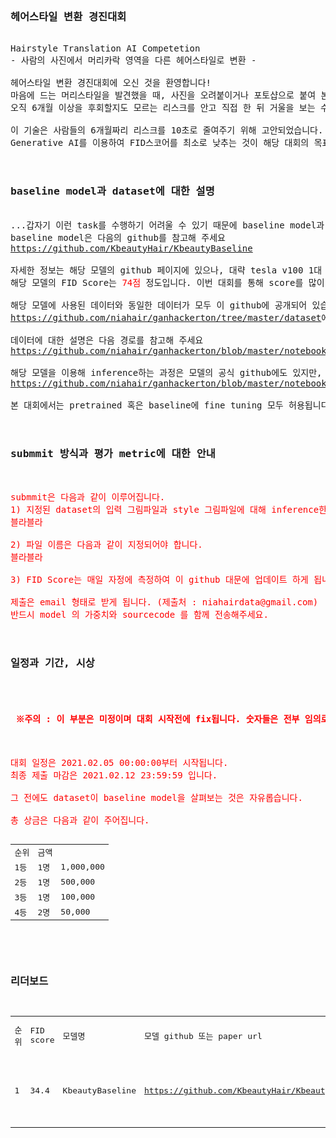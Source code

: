 <pre>
<h3>헤어스타일 변환 경진대회</h3>
Hairstyle Translation AI Competetion
- 사람의 사진에서 머리카락 영역을 다른 헤어스타일로 변환 -

헤어스타일 변환 경진대회에 오신 것을 환영합니다!
마음에 드는 머리스타일을 발견했을 때, 사진을 오려붙이거나 포토샵으로 붙여 본 적이 있습니까? 설>령 그렇다고 해도 진짜로 내 머리로 만들어보지 않는 이상은 공주인지 거지인지 알 수 없습니다.
오직 6개월 이상을 후회할지도 모르는 리스크를 안고 직접 한 뒤 거울을 보는 수 밖에 없습니다.

이 기술은 사람들의 6개월짜리 리스크를 10초로 줄여주기 위해 고안되었습니다.
Generative AI를 이용하여 FID스코어를 최소로 낮추는 것이 해당 대회의 목표입니다.


<h3>baseline model과 dataset에 대한 설명</h3>
...갑자기 이런 task를 수행하기 어려울 수 있기 때문에 baseline model과 tutorial 을 준비했습니다.
baseline model은 다음의 github를 참고해 주세요
<a href="https://github.com/KbeautyHair/KbeautyBaseline">https://github.com/KbeautyHair/KbeautyBaseline</a>

자세한 정보는 해당 모델의 github 페이지에 있으나, 대략 tesla v100 1대 환경에서 3일정도 baseline model을 훈련시켰으니 도움이 많이 될 것이라 생각됩니다.
해당 모델의 FID Score는 <font color=red>74점</font> 정도입니다. 이번 대회를 통해 score를 많이 낮추어, 높은 점수를 받을 수 있도록 하면 좋을 것 같습니다.

해당 모델에 사용된 데이터와 동일한 데이터가 모두 이 github에 공개되어 있습니다.
<a href="https://github.com/niahair/ganhackerton/tree/master/dataset">https://github.com/niahair/ganhackerton/tree/master/dataset</a>에 약 25만장의 이미지와 레이블이 있습니다.

데이터에 대한 설명은 다음 경로를 참고해 주세요
<a href="https://github.com/niahair/ganhackerton/blob/master/notebooks/dataset_describe.ipynb">https://github.com/niahair/ganhackerton/blob/master/notebooks/dataset_describe.ipynb</a>

해당 모델을 이용해 inference하는 과정은 모델의 공식 github에도 있지만, 대회를 위해 좀 더 쉽게 써놓은 코드가 다음 링크에 있습니다.
<a href="https://github.com/niahair/ganhackerton/blob/master/notebooks/main.ipynb">https://github.com/niahair/ganhackerton/blob/master/notebooks/main.ipynb</a>

본 대회에서는 pretrained 혹은 baseline에 fine tuning 모두 허용됩니다. 부디 자유롭게 즐겨주세요!


<h3>submmit 방식과 평가 metric에 대한 안내</h3>
<font color=red>
submmit은 다음과 같이 이루어집니다.
1) 지정된 dataset의 입력 그림파일과 style 그림파일에 대해 inference한 결과물을 올려 주세요
블라블라

2) 파일 이름은 다음과 같이 지정되어야 합니다.
블라블라

3) FID Score는 매일 자정에 측정하여 이 github 대문에 업데이트 하게 됩니다.

제출은 email 형태로 받게 됩니다. (제출처 : niahairdata@gmail.com)
반드시 model 의 가중치와 sourcecode 를 함께 전송해주세요.
</font>

<h3>일정과 기간, 시상</h3>
<font color=red>
<h4> ※주의 : 이 부분은 미정이며 대회 시작전에 fix됩니다. 숫자들은 전부 임의로 넣은 것입니다.</h4>

대회 일정은 2021.02.05 00:00:00부터 시작됩니다.
최종 제출 마감은 2021.02.12 23:59:59 입니다.

그 전에도 dataset이 baseline model을 살펴보는 것은 자유롭습니다.

총 상금은 다음과 같이 주어집니다.

<table>
<tr>
<td>순위</td><td>금액</td>
</tr><tr>
<td>1등</td><td>1명</td><td>1,000,000</td>
</tr><tr>
<td>2등</td><td>1명</td><td>500,000</td>
</tr><tr>
<td>3등</td><td>1명</td><td>100,000</td>
</tr><tr>
<td>4등</td><td>2명</td><td>50,000</td>
</tr>
</table>
</font>

<h3>리더보드</h3>
<table>
<tr>
<td>순위</td><td>FID score</td><td>모델명</td><td>모델 github 또는 paper url</td><td>팀 이름</td><td>제출 시간</td><td>코멘트</td>
</tr><tr>
<td>1</td><td>34.4</td><td>KbeautyBaseline</td><td><a href="https://github.com/KbeautyHair/KbeautyBaseline">https://github.com/KbeautyHair/KbeautyBaseline</a></td><td>주체측</td><td>2021.1.27 12:13:26</td><td>baseline 모델입니다. 이보다는 높은게 좋겠죠!</td>
</tr>
</table>
</pre>

